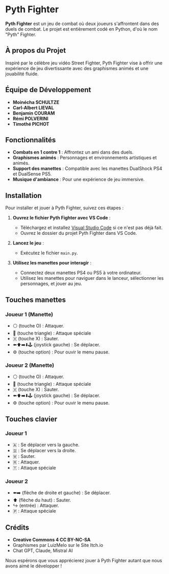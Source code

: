 # Pyth Fighter

**Pyth Fighter** est un jeu de combat où deux joueurs s'affrontent dans des duels de combat. Le projet est entièrement codé en Python, d'où le nom "Pyth" Fighter.

## À propos du Projet

Inspiré par le célèbre jeu vidéo Street Fighter, Pyth Fighter vise à offrir une expérience de jeu divertissante avec des graphismes animés et une jouabilité fluide.

## Équipe de Développement

- **Moinécha SCHULTZE**
- **Carl-Albert LIEVAL**
- **Benjamin COURAM**
- **Rémi POLVERINI**
- **Timothé PICHOT**

## Fonctionnalités

- **Combats en 1 contre 1** : Affrontez un ami dans des duels.
- **Graphismes animés** : Personnages et environnements artistiques et animés.
- **Support des manettes** : Compatible avec les manettes DualShock PS4 et DualSense PS5.
- **Musique d'ambiance** : Pour une expérience de jeu immersive.

## Installation

Pour installer et jouer à Pyth Fighter, suivez ces étapes :

1. **Ouvrez le fichier Pyth Fighter avec VS Code** :
   - Téléchargez et installez [Visual Studio Code](https://code.visualstudio.com/) si ce n'est pas déjà fait.
   - Ouvrez le dossier du projet Pyth Fighter dans VS Code.
  
2. **Lancez le jeu** :
   - Exécutez le fichier `main.py`.

3. **Utilisez les manettes pour interagir** :
   - Connectez deux manettes PS4 ou PS5 à votre ordinateur.
   - Utilisez les manettes pour naviguer dans le lanceur, sélectionner les personnages, et jouer au jeu.

## Touches manettes

### Joueur 1 (Manette)

- ⚪ (touche O) : Attaquer.
- 🔼 (touche triangle) : Attaque spéciale
- 🇽 (touche X) : Sauter.
- ⬅️⬆️➡️⬇️🕹️ (joystick gauche) : Se déplacer.
- ⚙️ (touche option) : Pour ouvir le menu pause.

### Joueur 2 (Manette)

- ⚪ (touche O) : Attaquer.
- 🔼 (touche triangle) : Attaque spéciale
- 🇽 (touche X) : Sauter.
- ⬅️⬆️➡️⬇️🕹️ (joystick gauche) : Se déplacer.
- ⚙️ (touche option) : Pour ouvir le menu pause.


## Touches clavier

### Joueur 1

- 🇦 : Se déplacer vers la gauche.
- 🇩 : Se déplacer vers la droite.
- 🇼 : Sauter.
- 🇷 : Attaquer.
- 🇹 : Attaque spéciale

### Joueur 2

- ⬅️➡️ (flèche de droite  et gauche) : Se déplacer.
- ⬆️ (flèche du haut) : Sauter.
- ↪️ (entrée) : Attaquer.
- 🇵 : Attaque spéciale

## Crédits

- **Creative Commons 4 CC BY-NC-SA**
- Graphismes par LuizMelo sur le Site Itch.io
- Chat GPT, Claude, Mistral AI


Nous espérons que vous apprécierez jouer à Pyth Fighter autant que nous avons aimé le développer !
